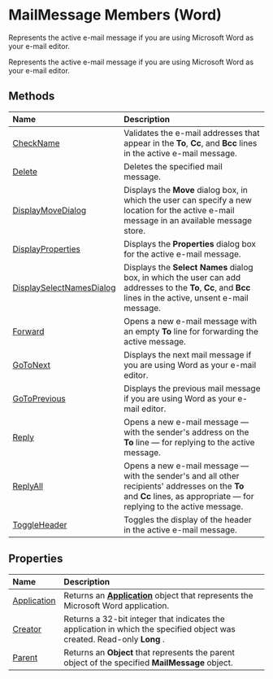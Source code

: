 
# MailMessage Members (Word)
Represents the active e-mail message if you are using Microsoft Word as your e-mail editor.

Represents the active e-mail message if you are using Microsoft Word as your e-mail editor.


## Methods



|**Name**|**Description**|
|:-----|:-----|
|[CheckName](2888dfb7-5773-cbf8-8865-c90875411476.md)|Validates the e-mail addresses that appear in the  **To**,  **Cc**, and  **Bcc** lines in the active e-mail message.|
|[Delete](edcc5de5-4421-7819-8c78-d88e8b963dfa.md)|Deletes the specified mail message.|
|[DisplayMoveDialog](e913a4f3-e970-ae2f-84b1-c239cc57a15f.md)|Displays the  **Move** dialog box, in which the user can specify a new location for the active e-mail message in an available message store.|
|[DisplayProperties](fa660e11-5329-5167-ddc3-0d90ee820251.md)|Displays the  **Properties** dialog box for the active e-mail message.|
|[DisplaySelectNamesDialog](54b3d2fd-42db-a4da-4247-cc0b0eca5f65.md)|Displays the  **Select Names** dialog box, in which the user can add addresses to the **To**,  **Cc**, and  **Bcc** lines in the active, unsent e-mail message.|
|[Forward](3ae7a3bc-9cc1-82eb-eff5-ea4a99fe181f.md)|Opens a new e-mail message with an empty  **To** line for forwarding the active message.|
|[GoToNext](46abeed8-b3a7-25ec-88db-721e84693114.md)|Displays the next mail message if you are using Word as your e-mail editor.|
|[GoToPrevious](5807e73b-2fa6-6fa2-2ba8-21fad2b4598f.md)|Displays the previous mail message if you are using Word as your e-mail editor.|
|[Reply](a05e3352-84bb-8774-c841-d2b6093dcf9b.md)|Opens a new e-mail message — with the sender's address on the  **To** line — for replying to the active message.|
|[ReplyAll](cc7aa537-573f-f2b2-14a1-3443ed622f56.md)|Opens a new e-mail message — with the sender's and all other recipients' addresses on the  **To** and **Cc** lines, as appropriate — for replying to the active message.|
|[ToggleHeader](8f77e266-a537-8b89-134e-e0a053e9d150.md)|Toggles the display of the header in the active e-mail message.|

## Properties



|**Name**|**Description**|
|:-----|:-----|
|[Application](43c11760-41e9-e05f-2ff1-29f6b8bee0f0.md)|Returns an  **[Application](d1cf6f8f-4e88-bf01-93b4-90a83f79cb44.md)** object that represents the Microsoft Word application.|
|[Creator](6e5fbcf4-965d-c932-fc6c-0f6d61cb53c0.md)|Returns a 32-bit integer that indicates the application in which the specified object was created. Read-only  **Long** .|
|[Parent](abfa1de2-dd9e-3a51-87c8-5d7ad9552add.md)|Returns an  **Object** that represents the parent object of the specified **MailMessage** object.|
